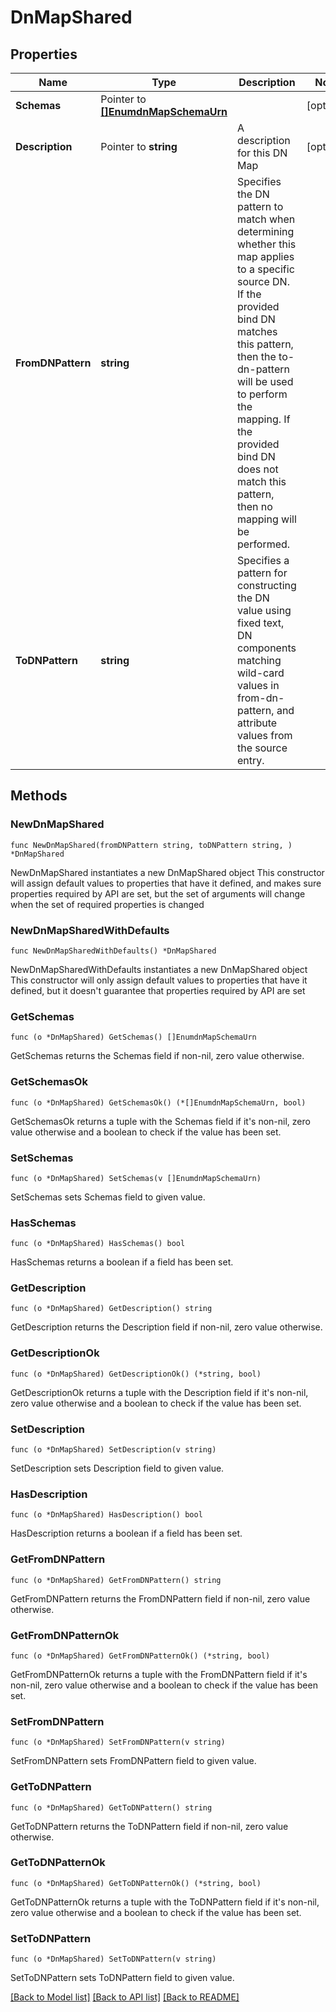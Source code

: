 # DnMapShared

## Properties

Name | Type | Description | Notes
------------ | ------------- | ------------- | -------------
**Schemas** | Pointer to [**[]EnumdnMapSchemaUrn**](EnumdnMapSchemaUrn.md) |  | [optional] 
**Description** | Pointer to **string** | A description for this DN Map | [optional] 
**FromDNPattern** | **string** | Specifies the DN pattern to match when determining whether this map applies to a specific source DN. If the provided bind DN matches this pattern, then the to-dn-pattern will be used to perform the mapping. If the provided bind DN does not match this pattern, then no mapping will be performed. | 
**ToDNPattern** | **string** | Specifies a pattern for constructing the DN value using fixed text, DN components matching wild-card values in from-dn-pattern, and attribute values from the source entry. | 

## Methods

### NewDnMapShared

`func NewDnMapShared(fromDNPattern string, toDNPattern string, ) *DnMapShared`

NewDnMapShared instantiates a new DnMapShared object
This constructor will assign default values to properties that have it defined,
and makes sure properties required by API are set, but the set of arguments
will change when the set of required properties is changed

### NewDnMapSharedWithDefaults

`func NewDnMapSharedWithDefaults() *DnMapShared`

NewDnMapSharedWithDefaults instantiates a new DnMapShared object
This constructor will only assign default values to properties that have it defined,
but it doesn't guarantee that properties required by API are set

### GetSchemas

`func (o *DnMapShared) GetSchemas() []EnumdnMapSchemaUrn`

GetSchemas returns the Schemas field if non-nil, zero value otherwise.

### GetSchemasOk

`func (o *DnMapShared) GetSchemasOk() (*[]EnumdnMapSchemaUrn, bool)`

GetSchemasOk returns a tuple with the Schemas field if it's non-nil, zero value otherwise
and a boolean to check if the value has been set.

### SetSchemas

`func (o *DnMapShared) SetSchemas(v []EnumdnMapSchemaUrn)`

SetSchemas sets Schemas field to given value.

### HasSchemas

`func (o *DnMapShared) HasSchemas() bool`

HasSchemas returns a boolean if a field has been set.

### GetDescription

`func (o *DnMapShared) GetDescription() string`

GetDescription returns the Description field if non-nil, zero value otherwise.

### GetDescriptionOk

`func (o *DnMapShared) GetDescriptionOk() (*string, bool)`

GetDescriptionOk returns a tuple with the Description field if it's non-nil, zero value otherwise
and a boolean to check if the value has been set.

### SetDescription

`func (o *DnMapShared) SetDescription(v string)`

SetDescription sets Description field to given value.

### HasDescription

`func (o *DnMapShared) HasDescription() bool`

HasDescription returns a boolean if a field has been set.

### GetFromDNPattern

`func (o *DnMapShared) GetFromDNPattern() string`

GetFromDNPattern returns the FromDNPattern field if non-nil, zero value otherwise.

### GetFromDNPatternOk

`func (o *DnMapShared) GetFromDNPatternOk() (*string, bool)`

GetFromDNPatternOk returns a tuple with the FromDNPattern field if it's non-nil, zero value otherwise
and a boolean to check if the value has been set.

### SetFromDNPattern

`func (o *DnMapShared) SetFromDNPattern(v string)`

SetFromDNPattern sets FromDNPattern field to given value.


### GetToDNPattern

`func (o *DnMapShared) GetToDNPattern() string`

GetToDNPattern returns the ToDNPattern field if non-nil, zero value otherwise.

### GetToDNPatternOk

`func (o *DnMapShared) GetToDNPatternOk() (*string, bool)`

GetToDNPatternOk returns a tuple with the ToDNPattern field if it's non-nil, zero value otherwise
and a boolean to check if the value has been set.

### SetToDNPattern

`func (o *DnMapShared) SetToDNPattern(v string)`

SetToDNPattern sets ToDNPattern field to given value.



[[Back to Model list]](../README.md#documentation-for-models) [[Back to API list]](../README.md#documentation-for-api-endpoints) [[Back to README]](../README.md)


